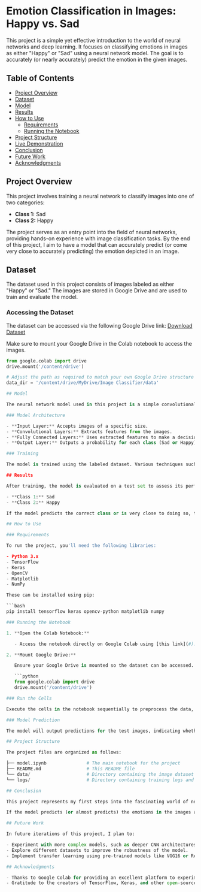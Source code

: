 # Emotion Classification in Images: Happy vs. Sad

This project is a simple yet effective introduction to the world of neural networks and deep learning. It focuses on classifying emotions in images as either "Happy" or "Sad" using a neural network model. The goal is to accurately (or nearly accurately) predict the emotion in the given images.

## Table of Contents

- [Project Overview](#project-overview)
- [Dataset](#dataset)
- [Model](#model)
- [Results](#results)
- [How to Use](#how-to-use)
  - [Requirements](#requirements)
  - [Running the Notebook](#running-the-notebook)
- [Project Structure](#project-structure)
- [Live Demonstration](#live-demonstration)
- [Conclusion](#conclusion)
- [Future Work](#future-work)
- [Acknowledgments](#acknowledgments)

## Project Overview

This project involves training a neural network to classify images into one of two categories:
- **Class 1:** Sad
- **Class 2:** Happy

The project serves as an entry point into the field of neural networks, providing hands-on experience with image classification tasks. By the end of this project, I aim to have a model that can accurately predict (or come very close to accurately predicting) the emotion depicted in an image.

## Dataset

The dataset used in this project consists of images labeled as either "Happy" or "Sad." The images are stored in Google Drive and are used to train and evaluate the model.

### Accessing the Dataset

The dataset can be accessed via the following Google Drive link:
[Download Dataset](https://drive.google.com/drive/folders/1zWFnDQt2xOoRCO4GqhhCw3B6s8pHFKq1?usp=drive_link)

Make sure to mount your Google Drive in the Colab notebook to access the images.

```python
from google.colab import drive
drive.mount('/content/drive')

# Adjust the path as required to match your own Google Drive structure
data_dir = '/content/drive/MyDrive/Image Classifier/data'

## Model

The neural network model used in this project is a simple convolutional neural network (CNN). The model is designed to learn from the features in the images and classify them into one of the two classes.

### Model Architecture

- **Input Layer:** Accepts images of a specific size.
- **Convolutional Layers:** Extracts features from the images.
- **Fully Connected Layers:** Uses extracted features to make a decision.
- **Output Layer:** Outputs a probability for each class (Sad or Happy).

### Training

The model is trained using the labeled dataset. Various techniques such as data augmentation, dropout, and early stopping are employed to improve the model's performance and prevent overfitting.

## Results

After training, the model is evaluated on a test set to assess its performance. The goal is to accurately predict the class of each image:

- **Class 1:** Sad
- **Class 2:** Happy

If the model predicts the correct class or is very close to doing so, the objective is considered achieved!

## How to Use

### Requirements

To run the project, you'll need the following libraries:

- Python 3.x
- TensorFlow
- Keras
- OpenCV
- Matplotlib
- NumPy

These can be installed using pip:

```bash
pip install tensorflow keras opencv-python matplotlib numpy

### Running the Notebook

1. **Open the Colab Notebook:**

   - Access the notebook directly on Google Colab using [this link](#).

2. **Mount Google Drive:**

   Ensure your Google Drive is mounted so the dataset can be accessed.

   ```python
   from google.colab import drive
   drive.mount('/content/drive')

### Run the Cells

Execute the cells in the notebook sequentially to preprocess the data, train the model, and evaluate its performance.

### Model Prediction

The model will output predictions for the test images, indicating whether they are "Happy" or "Sad."

## Project Structure

The project files are organized as follows:

├── model.ipynb               # The main notebook for the project
├── README.md                 # This README file
└── data/                     # Directory containing the image dataset (in Google Drive)
└── logs/                     # Directory containing training logs and model checkpoints

## Conclusion

This project represents my first steps into the fascinating world of neural networks. By training a model to classify images as "Happy" or "Sad," I have begun to understand the intricacies of deep learning and image classification. While this is a simple project, it lays the foundation for more complex work in the future.

If the model predicts (or almost predicts) the emotions in the images accurately, I consider my job well done!

## Future Work

In future iterations of this project, I plan to:

- Experiment with more complex models, such as deeper CNN architectures.
- Explore different datasets to improve the robustness of the model.
- Implement transfer learning using pre-trained models like VGG16 or ResNet.

## Acknowledgments

- Thanks to Google Colab for providing an excellent platform to experiment with neural networks.
- Gratitude to the creators of TensorFlow, Keras, and other open-source tools that made this project possible.


